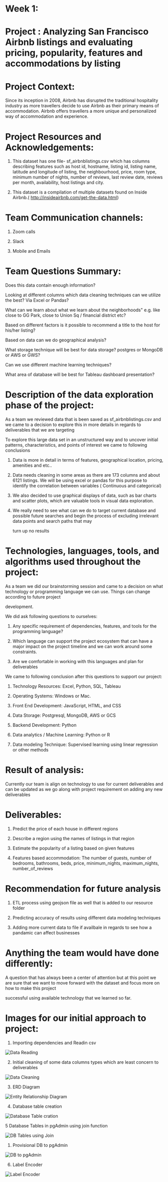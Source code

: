 # Week 1:

# Project : Analyzing San Francisco Airbnb listings and evaluating pricing, popularity, features and accommodations by listing

# Project Context: 

Since its inception in 2008, Airbnb has disrupted the traditional hospitality industry as more travellers decide to use Airbnb as their primary means of accommodation. Airbnb offers travellers a more unique and personalized way of accommodation and experience.

# Project Resources and Acknowledgements:

1. This dataset has one file- sf_airbnblistings.csv which has columns describing features such as host id, hostname, listing id, listing name, latitude and longitude of listing, the neighbourhood, price, room type, minimum number of nights, number of reviews, last review date, reviews per month, availability, host listings and city.

2. This dataset is a compilation of multiple datasets found on Inside Airbnb.( http://insideairbnb.com/get-the-data.html)

# Team Communication channels:

1. Zoom calls 
   
2. Slack
   
3. Mobile and Emails


# Team Questions Summary:

Does this data contain enough information?

Looking at different columns which data cleaning techniques can we utilize the best? Via Excel or Pandas?

What can we learn about what we learn about the neighborhoods" e.g. like close to GG Park, close to Union Sq / financial district etc?

Based on different factors is it possible to recommend a title to the host for his/her listing?

Based on data can we do geographical analysis?

What storage technique will be best for data storage? postgres or MongoDB or AWS or GWS?

Can we use different machine learning techniques?

What area of database will be best for Tableau dashboard presentation? 

# Description of the data exploration phase of the project:

As a team we reviewed data that is been saved as sf_airbnblistings.csv and  we came to a decision to explore this in more details in regards to deliverables that we are targeting 

To explore this large data set in an unstructured way and to uncover initial patterns, characteristics, and points of interest we came to following conclusions

1. Data is more in detail in terms of features, geographical location, pricing, amenities and etc..
   
2. Data needs cleaning in some areas as there are 173 columns and about 6121  listings. We will be using excel or pandas for this purpose to identify the correlation between 
   variables ( Continuous and categorical)
   
3. We also decided to use graphical displays of data, such as bar charts and scatter plots, which are valuable tools in visual data exploration.

4. We really need to see what can we do to target current database and possible future searches and begin the process of excluding irrelevant data points and search paths that may 

   turn up no results

#  Technologies, languages, tools, and algorithms used throughout the project:

As a team we did our brainstorming session and came to a decision on what technology or programming language we can use. Things can change according to future project 

development.

We did ask following questions to ourselves:

1. Any specific requirement of dependencies, features, and tools for the programming language?

2. Which language can support the project ecosystem that can have a major impact on the project timeline and we can work around some constraints.

3. Are we comfortable in working with this languages and plan for deliverables

   
We came to following conclusion after this questions to support our project:


1. Technology Resources: Excel, Python, SQL,   Tableau

2. Operating Systems: Windows or Mac.

3. Front End Development: JavaScript, HTML, and CSS

4. Data Storage: Postgresql, MongoDB, AWS or GCS

5. Backend Development: Python

6. Data analytics / Machine Learning: Python or R

7. Data modeling Technique: Supervised learning using linear regression or other methods

# Result of analysis:

Currently our team is align on technology to use for current deliverables and can be updated as we go along with project requirement on adding any new deliverables

# Deliverables: 

1. Predict the price of each house in different regions

2. Describe a region using the names of listings in that region
 
3. Estimate the popularity of a listing based on given features

4. Features based accommodation: The number of guests, number of bedrooms, bathrooms, beds, price, minimum_nights, maximum_nights, number_of_reviews


# Recommendation for future analysis

1. ETL process using geojson file as well that is added to our resource folder

2. Predicting accuracy of results using different data modeling techniques
   
3. Adding more current data to file if availbale in regards to see how a pandamic can affect businesses

# Anything the team would have done differently:

A question that has always been a center of attention but at this point we are sure that we want to move forward with the dataset and focus more on how to make this project 

successful using available technology that we learned so far.

# Images for our initial approach to project:

1. Importing dependencies and Readin csv

![ Data Reading](images/reading_csv.png)

2. Initial cleaning of some data columns types which are least concern to deliverables
   
![Data Cleaning](images/datacleaning_dropping_columns.png)

3. ERD Diagram
   
![Entity Relationship Diagram](images/ERD.png)

4. Database table creation

![Database Table cration](images/DB_Table.png)

5 Database Tables in pgAdmin using join function

![DB Tables using Join](images/pgAdmin_tableANDjoins.png)

1. Provisional DB to pgAdmin
   
![ DB to pgAdmin](images/ProvisionalDB_to_pgAdmin.png)

6. Label Encoder 

![Label Encoder](images/label_encoder.png)








